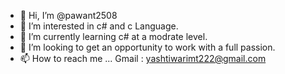 - 👋 Hi, I’m @pawant2508
- 👀 I’m interested in c# and c Language.
- 🌱 I’m currently learning c# at a modrate level.
- 💞️ I’m looking to get an opportunity to work with a full passion.
- 📫 How to reach me ...
Gmail : yashtiwarimt222@gmail.com

<!---
pawant2508/pawant2508 is a ✨ special ✨ repository because its `README.md` (this file) appears on your GitHub profile.
You can click the Preview link to take a look at your changes.
--->

